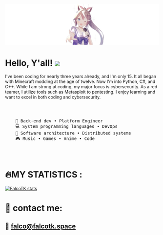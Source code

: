![Header](https://raw.githubusercontent.com/FalcoTK/FalcoTK/main/minimal-tokai-teio-cute-anime-girl.jpg "header")

# Hello, Y'all! <img src="https://raw.githubusercontent.com/MartinHeinz/MartinHeinz/master/wave.gif" width="30px">
I've been coding for nearly three years already, and I'm only 15. It all began with Minecraft modding at the age of twelve. Now I'm into Python, C#, and C++. While I am strong at coding, my major focus is cybersecurity. As a red teamer, I utilize tools such as Metasploit to pentesting. I enjoy learning and want to excel in both coding and cybersecurity.

<br><br>
<pre>
    💼 Back-end dev • Platform Engineer
    💻 System programming languages • DevOps 
    📖 Software architecture • Distributed systems
    🎮 Music • Games • Anime • Code 
</pre>
<br><br>

# 🔥MY STATISTICS :
[![FalcoTK stats](https://github-readme-stats.vercel.app/api?username=falcotk&show_icons=true&theme=radical)](https://falcotk.github.io/FalcoResume/)

# 🎩 contact me:
## 📧 falco@falcotk.space
